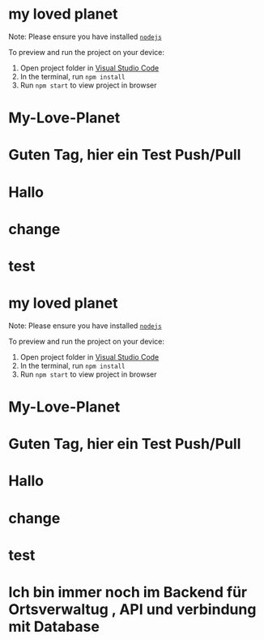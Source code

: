 

  # my loved planet

  Note: Please ensure you have installed <code><a href="https://nodejs.org/en/download/">nodejs</a></code>

  To preview and run the project on your device:
  1) Open project folder in <a href="https://code.visualstudio.com/download">Visual Studio Code</a>
  2) In the terminal, run `npm install`
  3) Run `npm start` to view project in browser
  
# My-Love-Planet

# Guten Tag, hier ein Test Push/Pull 
# Hallo 
# change
# test




  # my loved planet

  Note: Please ensure you have installed <code><a href="https://nodejs.org/en/download/">nodejs</a></code>

  To preview and run the project on your device:
  1) Open project folder in <a href="https://code.visualstudio.com/download">Visual Studio Code</a>
  2) In the terminal, run `npm install`
  3) Run `npm start` to view project in browser
  
# My-Love-Planet

# Guten Tag, hier ein Test Push/Pull 
# Hallo 
# change
# test
# Ich bin immer noch im Backend für Ortsverwaltug , API und verbindung mit Database



